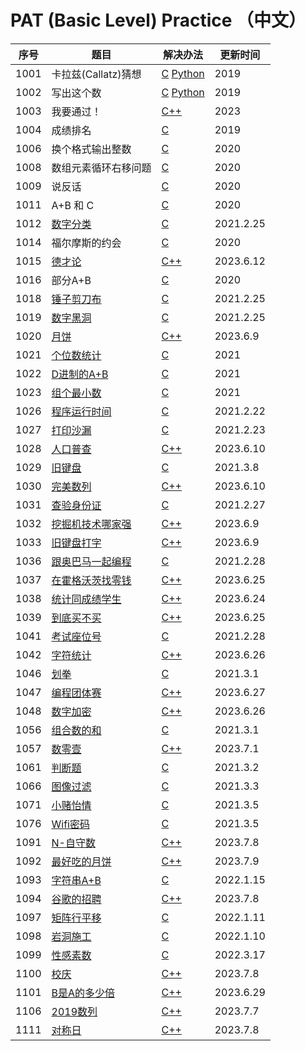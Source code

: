 # PAT (Basic Level) Practice （中文）

| 序号   | 题目 | 解决办法                                                                      | 更新时间 |
|------| ---- |---------------------------------------------------------------------------| -- |
| 1001 | 卡拉兹(Callatz)猜想 | [C](/C/pat1001.c "C语言实现") [Python](/Python/Callatz.py "Python实现")         | 2019 |
| 1002 | 写出这个数 | [C](/C/pat1002.c "C语言实现") [Python](/Python/pat1002.py "Python实现")         | 2019 |
| 1003 | 我要通过！ | [C++](/C++/pat1003.cpp "C++语言实现")  | 2023 |
| 1004 | 成绩排名 | [C](/C/pat1004.c "C语言实现")                                                 | 2019 |
| 1006 | 换个格式输出整数 | [C](/C/pat1006.c "C语言实现")                                                 | 2020 |
| 1008 | 数组元素循环右移问题 | [C](/C/pat1008.c "C语言实现")                                                 | 2020 |
| 1009 | 说反话 | [C](/C/pat1009.c "C语言实现")                                                 | 2020 |
| 1011 | A+B 和 C | [C](/C/pat1011.c "C语言实现")                                                 | 2020 |
| 1012 | [数字分类](https://pintia.cn/problem-sets/994805260223102976/problems/994805311146147840 "数字分类") | [C](/C/pat1012.c "C语言实现")                                                 | 2021.2.25 |
| 1014 | 福尔摩斯的约会 | [C](/C/pat1014.c "C语言实现")                                                 | 2020 |
| 1015 | [德才论](https://pintia.cn/problem-sets/994805260223102976/exam/problems/994805307551629312 "德才论") | [C++](/C++/pat1015.cpp "C++语言实现")                                                 | 2023.6.12 |
| 1016 | 部分A+B | [C](/C/pat1016.c "C语言实现")                                                 | 2020 |
| 1018 | [锤子剪刀布](https://pintia.cn/problem-sets/994805260223102976/problems/994805304020025344 "锤子剪刀布") | [C](/C/pat1018.c "C语言实现")                                                 | 2021.2.25 |
| 1019 | [数字黑洞](https://pintia.cn/problem-sets/994805260223102976/problems/994805302786899968 "数字黑洞") | [C](/C/pat1019.c "C语言实现")                                                 | 2021.2.25 |
| 1020 | [月饼](https://pintia.cn/problem-sets/994805260223102976/exam/problems/994805301562163200 "月饼") | [C++](/C++/pat1020.cpp "C++语言实现")                                                 | 2023.6.9 |
| 1021 | [个位数统计](https://pintia.cn/problem-sets/994805260223102976/problems/994805300404535296 "个位数统计") | [C](/C/pat1021.c "C语言实现")                                                 | 2021 |
| 1022 | [D进制的A+B](https://pintia.cn/problem-sets/994805260223102976/problems/994805299301433344 "D进制的A+B") | [C](/C/pat1022.c "C语言实现")                                                 | 2021 |
| 1023 | [组个最小数](https://pintia.cn/problem-sets/994805260223102976/problems/994805298269634560 "组个最小数") | [C](/C/pat1023.c "C语言实现")                                                 | 2021 |
| 1026 | [程序运行时间](https://pintia.cn/problem-sets/994805260223102976/problems/994805295203598336 "程序运行时间") | [C](/C/pat1026.c "C语言实现")                                                 | 2021.2.22 |
| 1027 | [打印沙漏](https://pintia.cn/problem-sets/994805260223102976/problems/994805294251491328 "打印沙漏") | [C](/C/pat1027.c "C语言实现")                                                 | 2021.2.23 |
| 1028 | [人口普查](https://pintia.cn/problem-sets/994805260223102976/exam/problems/994805293282607104 "人口普查") | [C++](/C++/pat1028.cpp "C++语言实现")                                                 | 2023.6.10 |
| 1029 | [旧键盘](https://pintia.cn/problem-sets/994805260223102976/problems/994805292322111488 "旧键盘") | [C](/C/pat1029.c "C语言实现")                                                 | 2021.3.8 |
| 1030 | [完美数列](https://pintia.cn/problem-sets/994805260223102976/exam/problems/994805291311284224 "完美数列") | [C++](/C++/pat1030.cpp "C++语言实现")                                                 | 2023.6.10 |
| 1031 | [查验身份证](https://pintia.cn/problem-sets/994805260223102976/problems/994805290334011392 "查验身份证") | [C](/C/pat1031.c "C语言实现")                                                 | 2021.2.27 |
| 1032 | [挖掘机技术哪家强](https://pintia.cn/problem-sets/994805260223102976/exam/problems/994805289432236032 "挖掘机技术哪家强") | [C++](/C++/pat1032.cpp "C++语言实现")                                                 | 2023.6.9 |
| 1033 | [旧键盘打字](https://pintia.cn/problem-sets/994805260223102976/exam/problems/994805288530460672 "旧键盘打字") | [C++](/C++/pat1033.cpp "C++语言实现")                                                 | 2023.6.9 |
| 1036 | [跟奥巴马一起编程](https://pintia.cn/problem-sets/994805260223102976/problems/994805285812551680 "跟奥巴马一起编程") | [C](/C/pat1036.c "C语言实现")                                                 | 2021.2.28 |
| 1037 | [在霍格沃茨找零钱](https://pintia.cn/problem-sets/994805260223102976/exam/problems/994805284923359232 "在霍格沃茨找零钱") | [C++](/C++/pat1037.cpp "C++语言实现")                                                 | 2023.6.25 |
| 1038 | [统计同成绩学生](https://pintia.cn/problem-sets/994805260223102976/exam/problems/994805284092887040 "统计同成绩学生") | [C++](/C++/pat1038.cpp "C++语言实现")                                                 | 2023.6.24 |
| 1039 | [到底买不买](https://pintia.cn/problem-sets/994805260223102976/exam/problems/994805283241443328 "到底买不买") | [C++](/C++/pat1039.cpp "C++语言实现")                                                 | 2023.6.25 |
| 1041 | [考试座位号](https://pintia.cn/problem-sets/994805260223102976/problems/994805281567916032 "考试座位号") | [C](/C/pat1041.c "C语言实现")                                                 | 2021.2.28 |
| 1042 | [字符统计](https://pintia.cn/problem-sets/994805260223102976/exam/problems/994805280817135616 "字符统计") | [C++](/C++/pat1042.cpp "C++语言实现")                                                 | 2023.6.26 |
| 1046 | [划拳](https://pintia.cn/problem-sets/994805260223102976/problems/994805277847568384 "划拳") | [C](/C/pat1046.c "C语言实现")                                                 | 2021.3.1 |
| 1047 | [编程团体赛](https://pintia.cn/problem-sets/994805260223102976/exam/problems/994805277163896832 "编程团体赛") | [C++](/C++/pat1047.cpp "C++语言实现")                                                 | 2023.6.27 |
| 1048 | [数字加密](https://pintia.cn/problem-sets/994805260223102976/exam/problems/994805276438282240 "数字加密") | [C++](/C++/pat1048.c "C++语言实现")                                                 | 2023.6.26 |
| 1056 | [组合数的和](https://pintia.cn/problem-sets/994805260223102976/problems/994805271455449088 "组合数的和") | [C](/C/pat1056.c "C语言实现")                                                 | 2021.3.1 |
| 1057 | [数零壹](https://pintia.cn/problem-sets/994805260223102976/exam/problems/994805270914383872 "数零壹") | [C++](/C++/pat1057.c "C++语言实现")                                                 | 2023.7.1 |
| 1061 | [判断题](https://pintia.cn/problem-sets/994805260223102976/problems/994805268817231872 "判断题") | [C](/C/pat1061.c "C语言实现")                                                 | 2021.3.2 |
| 1066 | [图像过滤](https://pintia.cn/problem-sets/994805260223102976/problems/994805266514558976 "图像过滤") | [C](/C/pat1066.c "C语言实现")                                                 | 2021.3.3 |
| 1071 | [小赌怡情](https://pintia.cn/problem-sets/994805260223102976/problems/994805264312549376 "小赌怡情") | [C](/C/pat1071.c "C语言实现")                                                 | 2021.3.5 |
| 1076 | [Wifi密码](https://pintia.cn/problem-sets/994805260223102976/problems/994805262622244864 "Wifi密码") | [C](/C/pat1076.c "C语言实现")                                                 | 2021.3.5 |
| 1091 | [N-自守数](https://pintia.cn/problem-sets/994805260223102976/exam/problems/1071785664454127616 "N-自守数") | [C++](/C++/pat1091.cpp "C++语言实现")                                                 | 2023.7.8 |
| 1092 | [最好吃的月饼](https://pintia.cn/problem-sets/994805260223102976/exam/problems/1071785779399028736 "最好吃的月饼") | [C++](/C++/pat1092.cpp "C++语言实现")                                                 | 2023.7.9 |
| 1093 | [字符串A+B](https://pintia.cn/problem-sets/994805260223102976/problems/1071785884776722432 "字符串A+B") | [C](/C/pat1093.c "C语言实现")                                                 | 2022.1.15 |
| 1094 | [谷歌的招聘](https://pintia.cn/problem-sets/994805260223102976/exam/problems/1071785997033074688 "谷歌的招聘") | [C++](/C++/pat1094.cpp "C++语言实现")                                                 | 2023.7.8 |
| 1097 | [矩阵行平移](https://pintia.cn/problem-sets/994805260223102976/problems/1478633729396088832 "矩阵行平移") | [C](/C/pat1097.c "C语言实现")                                                 | 2022.1.11 |
| 1098 | [岩洞施工](https://pintia.cn/problem-sets/994805260223102976/problems/1478633798962888704 "岩洞施工") | [C](/C/pat1098.c "C语言实现")                                                 | 2022.1.10 |
| 1099 | [性感素数](https://pintia.cn/problem-sets/994805260223102976/problems/1478633879405998080 "性感素数") | [C](/C/pat1099.c "C语言实现")                                                 | 2022.3.17 |
| 1100 | [校庆](https://pintia.cn/problem-sets/994805260223102976/exam/problems/1478633948431106048 "校庆") | [C++](/C++/pat1100.cpp "C++语言实现")                                                 | 2023.7.8 |
| 1101 | [B是A的多少倍](https://pintia.cn/problem-sets/994805260223102976/exam/problems/1478634052026146816 "B是A的多少倍") | [C++](/C++/pat1101.cpp "C++语言实现")                                                 | 2023.6.29 |
| 1106 | [2019数列](https://pintia.cn/problem-sets/994805260223102976/exam/problems/1478634404943273984 "2019数列") | [C++](/C++/pat1106.cpp "C++语言实现")                                                 | 2023.7.7 |
| 1111 | [对称日](https://pintia.cn/problem-sets/994805260223102976/exam/problems/1621699285882593280 "对称日") | [C++](/C++/pat1111.cpp "C++语言实现")                                                 | 2023.7.8 |